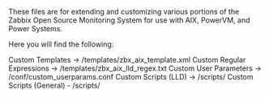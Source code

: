 These files are for extending and customizing various portions of the Zabbix Open Source Monitoring System for use with AIX, PowerVM, and Power Systems.

Here you will find the following:

Custom Templates -> /templates/zbx_aix_template.xml
Custom Regular Expressions -> /templates/zbx_aix_lld_regex.txt
Custom User Parameters -> /conf/custom_userparams.conf
Custom Scripts (LLD) -> /scripts/
Custom Scripts (General) - /scripts/




